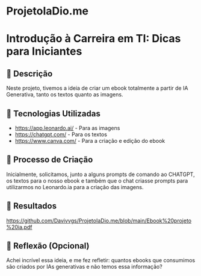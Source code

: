 # ProjetoIaDio.me
# Introdução à Carreira em TI: Dicas para Iniciantes

## 📒 Descrição
Neste projeto, tivemos a ideia de criar um ebook totalmente a partir de IA Generativa, tanto os textos quanto as imagens.

## 🤖 Tecnologias Utilizadas
- https://app.leonardo.ai/ - Para as imagens
- https://chatgpt.com/ - Para os textos
- https://www.canva.com/ - Para a criação e edição do ebook

## 🧐 Processo de Criação
Inicialmente, solicitamos, junto a alguns prompts de comando ao CHATGPT, os textos para o nosso ebook e também que o chat criasse prompts para utilizarmos no Leonardo.ia para a criação das imagens.

## 🚀 Resultados
https://github.com/Davivvgs/ProjetoIaDio.me/blob/main/Ebook%20projeto%20ia.pdf

## 💭 Reflexão (Opcional)
Achei incrível essa ideia, e me fez refletir: quantos ebooks que consumimos são criados por IAs generativas e não temos essa informação?


